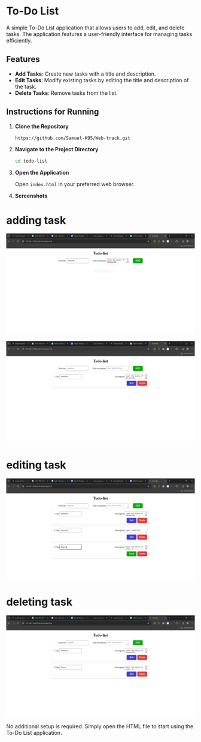 # To-Do List

A simple To-Do List application that allows users to add, edit, and delete tasks. The application features a user-friendly interface for managing tasks efficiently.

## Features

- **Add Tasks**: Create new tasks with a title and description.
- **Edit Tasks**: Modify existing tasks by editing the title and description of the task.
- **Delete Tasks**: Remove tasks from the list.

## Instructions for Running

1. **Clone the Repository**

   ```bash
   https://github.com/Samuel-K95/Web-track.git
   ```

2. **Navigate to the Project Directory**

   ```bash
   cd todo-list
   ```

3. **Open the Application**

   Open `index.html` in your preferred web browser.

4. **Screenshots**

# adding task
![Add task](images/first.PNG)

![Add task](images/second.PNG)

# editing task
![Edit task](images/third.PNG)

# deleting task
![Delete task](images/fourth.PNG)


No additional setup is required. Simply open the HTML file to start using the To-Do List application.
